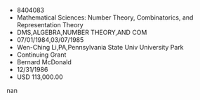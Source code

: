 
* 8404083
* Mathematical Sciences: Number Theory, Combinatorics, and Representation Theory
* DMS,ALGEBRA,NUMBER THEORY,AND COM
* 07/01/1984,03/07/1985
* Wen-Ching Li,PA,Pennsylvania State Univ University Park
* Continuing Grant
* Bernard McDonald
* 12/31/1986
* USD 113,000.00

nan
